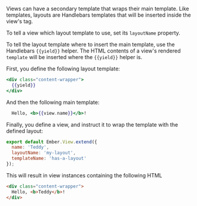 Views can have a secondary template that wraps their main template. Like templates,
layouts are Handlebars templates that will be inserted inside the
view's tag.

To tell a view which layout template to use, set its `layoutName` property.

To tell the layout template where to insert the main template, use the Handlebars `{{yield}}` helper.
The HTML contents of a view's rendered `template` will be inserted where the `{{yield}}` helper is.

First, you define the following layout template:

```app/templates/my-layout.hbs
<div class="content-wrapper">
  {{yield}}
</div>
```

And then the following main template:

```app/templates/has-a-layout.hbs
  Hello, <b>{{view.name}}</b>!
```

Finally, you define a view, and instruct it to wrap the template with the defined layout:

```app/views/with-a-layout.js
export default Ember.View.extend({
  name: 'Teddy',
  layoutName: 'my-layout',
  templateName: 'has-a-layout'
});
```

This will result in view instances containing the following HTML

```html
<div class="content-wrapper">
  Hello, <b>Teddy</b>!
</div>
```
